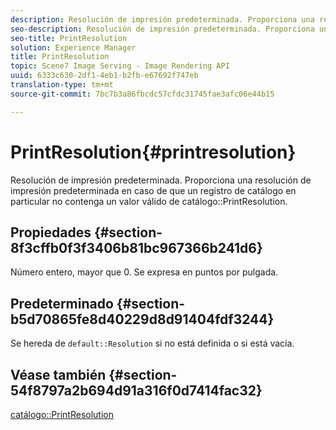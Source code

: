 ```yaml
---
description: Resolución de impresión predeterminada. Proporciona una resolución de impresión predeterminada en caso de que un registro de catálogo en particular no contenga un valor válido de PrintResolution de catálogo.
seo-description: Resolución de impresión predeterminada. Proporciona una resolución de impresión predeterminada en caso de que un registro de catálogo en particular no contenga un valor válido de PrintResolution de catálogo.
seo-title: PrintResolution
solution: Experience Manager
title: PrintResolution
topic: Scene7 Image Serving - Image Rendering API
uuid: 6333c630-2df1-4eb1-b2fb-e67692f747eb
translation-type: tm+mt
source-git-commit: 7bc7b3a86fbcdc57cfdc31745fae3afc06e44b15

---
```



# PrintResolution{#printresolution}

Resolución de impresión predeterminada. Proporciona una resolución de impresión predeterminada en caso de que un registro de catálogo en particular no contenga un valor válido de catálogo::PrintResolution.

## Propiedades {#section-8f3cffb0f3f3406b81bc967366b241d6}

Número entero, mayor que 0. Se expresa en puntos por pulgada.

## Predeterminado {#section-b5d70865fe8d40229d8d91404fdf3244}

Se hereda de `default::Resolution` si no está definida o si está vacía.

## Véase también {#section-54f8797a2b694d91a316f0d7414fac32}

[catálogo::PrintResolution](../../../../../is-api/image-catalog/image-serving-api-ref/c-image-catalog-reference/c-image-svg-data-reference/c-image-data-reference/r-printresolution-cat.md#reference-4ebb2e136995470b84b7c5e10cb8e5f5)
